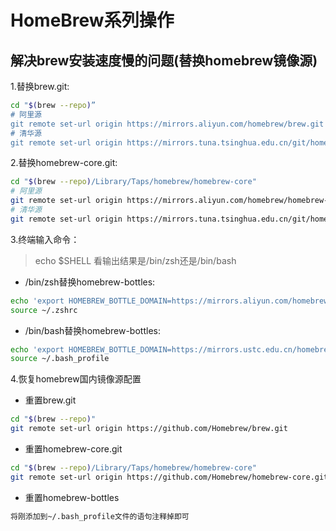 # HomeBrew系列操作

## 解决brew安装速度慢的问题(替换homebrew镜像源)

1.替换brew.git:

```bash
cd "$(brew --repo)”
# 阿里源
git remote set-url origin https://mirrors.aliyun.com/homebrew/brew.git
# 清华源
git remote set-url origin https://mirrors.tuna.tsinghua.edu.cn/git/homebrew/brew.git
```

2.替换homebrew-core.git:

```bash
cd "$(brew --repo)/Library/Taps/homebrew/homebrew-core"
# 阿里源
git remote set-url origin https://mirrors.aliyun.com/homebrew/homebrew-core.git
# 清华源
git remote set-url origin https://mirrors.tuna.tsinghua.edu.cn/git/homebrew/homebrew-core.git
```

3.终端输入命令：

> echo $SHELL 看输出结果是/bin/zsh还是/bin/bash

- /bin/zsh替换homebrew-bottles:

```bash
echo 'export HOMEBREW_BOTTLE_DOMAIN=https://mirrors.aliyun.com/homebrew/homebrew-bottles' >> ~/.zshrc
source ~/.zshrc
```

- /bin/bash替换homebrew-bottles:

```bash
echo 'export HOMEBREW_BOTTLE_DOMAIN=https://mirrors.ustc.edu.cn/homebrew-bottles' >> ~/.bash_profile
source ~/.bash_profile
```

4.恢复homebrew国内镜像源配置

- 重置brew.git

```bash
cd "$(brew --repo)"
git remote set-url origin https://github.com/Homebrew/brew.git
```

- 重置homebrew-core.git

```bash
cd "$(brew --repo)/Library/Taps/homebrew/homebrew-core"
git remote set-url origin https://github.com/Homebrew/homebrew-core.git
```

- 重置homebrew-bottles

```bash
将刚添加到~/.bash_profile文件的语句注释掉即可
```